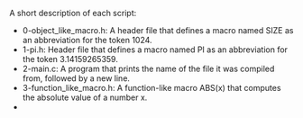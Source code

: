 A short description of each script:
+ 0-object_like_macro.h: A header file that defines a macro named SIZE as an abbreviation for the token 1024.
+ 1-pi.h: Header file that defines a macro named PI as an abbreviation for the token 3.14159265359.
+ 2-main.c: A program that prints the name of the file it was compiled from, followed by a new line.
+ 3-function_like_macro.h: A function-like macro ABS(x) that computes the absolute value of a number x.
+
